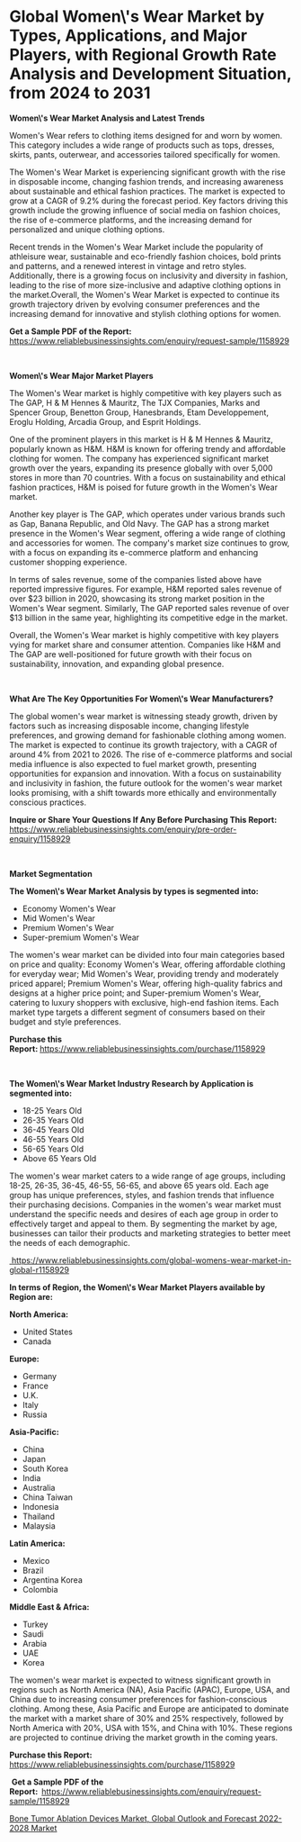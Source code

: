 <p><h1>Global Women\'s Wear Market by Types, Applications, and Major Players, with Regional Growth Rate Analysis and Development Situation, from 2024 to 2031</h1></p><p><strong>Women\'s Wear Market Analysis and Latest Trends</strong></p>
<p><p>Women's Wear refers to clothing items designed for and worn by women. This category includes a wide range of products such as tops, dresses, skirts, pants, outerwear, and accessories tailored specifically for women.</p><p>The Women's Wear Market is experiencing significant growth with the rise in disposable income, changing fashion trends, and increasing awareness about sustainable and ethical fashion practices. The market is expected to grow at a CAGR of 9.2% during the forecast period. Key factors driving this growth include the growing influence of social media on fashion choices, the rise of e-commerce platforms, and the increasing demand for personalized and unique clothing options.</p><p>Recent trends in the Women's Wear Market include the popularity of athleisure wear, sustainable and eco-friendly fashion choices, bold prints and patterns, and a renewed interest in vintage and retro styles. Additionally, there is a growing focus on inclusivity and diversity in fashion, leading to the rise of more size-inclusive and adaptive clothing options in the market.Overall, the Women's Wear Market is expected to continue its growth trajectory driven by evolving consumer preferences and the increasing demand for innovative and stylish clothing options for women.</p></p>
<p><strong>Get a Sample PDF of the Report:&nbsp;</strong> <a href="https://www.reliablebusinessinsights.com/enquiry/request-sample/1158929">https://www.reliablebusinessinsights.com/enquiry/request-sample/1158929</a></p>
<p>&nbsp;</p>
<p><strong>Women\'s Wear Major Market Players</strong></p>
<p><p>The Women's Wear market is highly competitive with key players such as The GAP, H & M Hennes & Mauritz, The TJX Companies, Marks and Spencer Group, Benetton Group, Hanesbrands, Etam Developpement, Eroglu Holding, Arcadia Group, and Esprit Holdings.</p><p>One of the prominent players in this market is H & M Hennes & Mauritz, popularly known as H&M. H&M is known for offering trendy and affordable clothing for women. The company has experienced significant market growth over the years, expanding its presence globally with over 5,000 stores in more than 70 countries. With a focus on sustainability and ethical fashion practices, H&M is poised for future growth in the Women's Wear market.</p><p>Another key player is The GAP, which operates under various brands such as Gap, Banana Republic, and Old Navy. The GAP has a strong market presence in the Women's Wear segment, offering a wide range of clothing and accessories for women. The company's market size continues to grow, with a focus on expanding its e-commerce platform and enhancing customer shopping experience.</p><p>In terms of sales revenue, some of the companies listed above have reported impressive figures. For example, H&M reported sales revenue of over $23 billion in 2020, showcasing its strong market position in the Women's Wear segment. Similarly, The GAP reported sales revenue of over $13 billion in the same year, highlighting its competitive edge in the market.</p><p>Overall, the Women's Wear market is highly competitive with key players vying for market share and consumer attention. Companies like H&M and The GAP are well-positioned for future growth with their focus on sustainability, innovation, and expanding global presence.</p></p>
<p>&nbsp;</p>
<p><strong>What Are The Key Opportunities For Women\'s Wear Manufacturers?</strong></p>
<p><p>The global women's wear market is witnessing steady growth, driven by factors such as increasing disposable income, changing lifestyle preferences, and growing demand for fashionable clothing among women. The market is expected to continue its growth trajectory, with a CAGR of around 4% from 2021 to 2026. The rise of e-commerce platforms and social media influence is also expected to fuel market growth, presenting opportunities for expansion and innovation. With a focus on sustainability and inclusivity in fashion, the future outlook for the women's wear market looks promising, with a shift towards more ethically and environmentally conscious practices.</p></p>
<p><strong>Inquire or Share Your Questions If Any Before Purchasing This Report:</strong> <a href="https://www.reliablebusinessinsights.com/enquiry/pre-order-enquiry/1158929">https://www.reliablebusinessinsights.com/enquiry/pre-order-enquiry/1158929</a></p>
<p>&nbsp;</p>
<p><strong>Market Segmentation</strong></p>
<p><strong>The Women\'s Wear Market Analysis by types is segmented into:</strong></p>
<p><ul><li>Economy Women's Wear</li><li>Mid Women's Wear</li><li>Premium Women's Wear</li><li>Super-premium Women's Wear</li></ul></p>
<p><p>The women's wear market can be divided into four main categories based on price and quality: Economy Women's Wear, offering affordable clothing for everyday wear; Mid Women's Wear, providing trendy and moderately priced apparel; Premium Women's Wear, offering high-quality fabrics and designs at a higher price point; and Super-premium Women's Wear, catering to luxury shoppers with exclusive, high-end fashion items. Each market type targets a different segment of consumers based on their budget and style preferences.</p></p>
<p><strong>Purchase this Report:&nbsp;</strong><a href="https://www.reliablebusinessinsights.com/purchase/1158929">https://www.reliablebusinessinsights.com/purchase/1158929</a></p>
<p>&nbsp;</p>
<p><strong>The Women\'s Wear Market Industry Research by Application is segmented into:</strong></p>
<p><ul><li>18-25 Years Old</li><li>26-35 Years Old</li><li>36-45 Years Old</li><li>46-55 Years Old</li><li>56-65 Years Old</li><li>Above 65 Years Old</li></ul></p>
<p><p>The women's wear market caters to a wide range of age groups, including 18-25, 26-35, 36-45, 46-55, 56-65, and above 65 years old. Each age group has unique preferences, styles, and fashion trends that influence their purchasing decisions. Companies in the women's wear market must understand the specific needs and desires of each age group in order to effectively target and appeal to them. By segmenting the market by age, businesses can tailor their products and marketing strategies to better meet the needs of each demographic.</p></p>
<p><a href="https://www.reliablebusinessinsights.com/global-womens-wear-market-in-global-r1158929">&nbsp;https://www.reliablebusinessinsights.com/global-womens-wear-market-in-global-r1158929</a></p>
<p><strong>In terms of Region, the Women\'s Wear Market Players available by Region are:</strong></p>
<p>
    <p> <strong> North America: </strong>
        <ul>
            <li>United States</li>
            <li>Canada</li>
        </ul>
        </p> 
    <p> <strong> Europe: </strong>
        <ul>
            <li>Germany</li>
            <li>France</li>
            <li>U.K.</li>
            <li>Italy</li>
            <li>Russia</li>
        </ul>
        </p> 
    <p> <strong> Asia-Pacific: </strong>
        <ul>
            <li>China</li>
            <li>Japan</li>
            <li>South Korea</li>
            <li>India</li>
            <li>Australia</li>
            <li>China Taiwan</li>
            <li>Indonesia</li>
            <li>Thailand</li>
            <li>Malaysia</li>
        </ul>
        </p> 
    <p> <strong> Latin America: </strong>
        <ul>
            <li>Mexico</li>
            <li>Brazil</li>
            <li>Argentina Korea</li>
            <li>Colombia</li>
        </ul>
        </p> 
    <p> <strong> Middle East & Africa: </strong>
        <ul>
            <li>Turkey</li>
            <li>Saudi</li>
            <li>Arabia</li>
            <li>UAE</li>
            <li>Korea</li>
        </ul>
    </p>
    </p>
<p><p>The women's wear market is expected to witness significant growth in regions such as North America (NA), Asia Pacific (APAC), Europe, USA, and China due to increasing consumer preferences for fashion-conscious clothing. Among these, Asia Pacific and Europe are anticipated to dominate the market with a market share of 30% and 25% respectively, followed by North America with 20%, USA with 15%, and China with 10%. These regions are projected to continue driving the market growth in the coming years.</p></p>
<p><strong>Purchase this Report: </strong><a href="https://www.reliablebusinessinsights.com/purchase/1158929">https://www.reliablebusinessinsights.com/purchase/1158929</a></p>
<p>&nbsp;<strong>Get a Sample PDF of the Report:&nbsp;&nbsp;</strong><a href="https://www.reliablebusinessinsights.com/enquiry/request-sample/1158929">https://www.reliablebusinessinsights.com/enquiry/request-sample/1158929</a></p>
<p><strong></strong></p>
<p><p><a href="https://github.com/trackie2000/Market-Research-Report-List-1/blob/main/bone-tumor-ablation-devices-market-global-outlook-and-forecast-2022-2028-market.md">Bone Tumor Ablation Devices Market, Global Outlook and Forecast 2022-2028 Market</a></p></p>